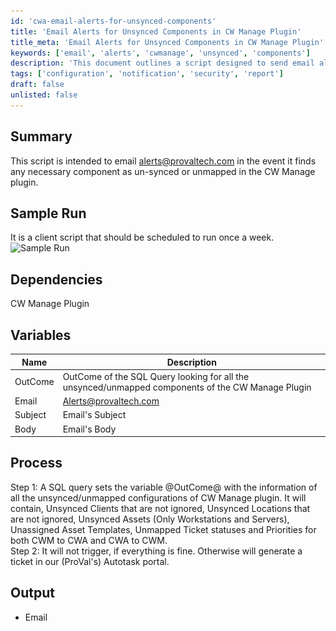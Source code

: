 ```yaml
---
id: 'cwa-email-alerts-for-unsynced-components'
title: 'Email Alerts for Unsynced Components in CW Manage Plugin'
title_meta: 'Email Alerts for Unsynced Components in CW Manage Plugin'
keywords: ['email', 'alerts', 'cwmanage', 'unsynced', 'components']
description: 'This document outlines a script designed to send email alerts when unsynced or unmapped components are detected in the CW Manage plugin. The script runs weekly and checks for various unsynced configurations, generating a ticket in Autotask if issues are found.'
tags: ['configuration', 'notification', 'security', 'report']
draft: false
unlisted: false
---
```

## Summary

This script is intended to email [alerts@provaltech.com](mailto:alerts@provaltech.com) in the event it finds any necessary component as un-synced or unmapped in the CW Manage plugin.

## Sample Run

It is a client script that should be scheduled to run once a week.  
![Sample Run](..\..\..\static\img\ConnectWise-Manage-Plugin-SyncMapping-Audit\image_1.png)

## Dependencies

CW Manage Plugin

## Variables

| Name    | Description                                                                                           |
|---------|-------------------------------------------------------------------------------------------------------|
| OutCome | OutCome of the SQL Query looking for all the unsynced/unmapped components of the CW Manage Plugin   |
| Email   | [Alerts@provaltech.com](mailto:Alerts@provaltech.com)                                                |
| Subject | Email's Subject                                                                                       |
| Body    | Email's Body                                                                                          |

## Process

Step 1: A SQL query sets the variable @OutCome@ with the information of all the unsynced/unmapped configurations of CW Manage plugin. It will contain, Unsynced Clients that are not ignored, Unsynced Locations that are not ignored, Unsynced Assets (Only Workstations and Servers), Unassigned Asset Templates, Unmapped Ticket statuses and Priorities for both CWM to CWA and CWA to CWM.  
Step 2: It will not trigger, if everything is fine. Otherwise will generate a ticket in our (ProVal's) Autotask portal.

## Output

- Email


